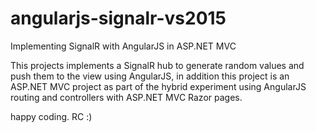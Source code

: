 # angularjs-signalr-vs2015
Implementing SignalR with AngularJS in ASP.NET MVC

This projects implements a SignalR hub to generate random values and push them to the view using AngularJS, in addition this project is an ASP.NET MVC project as part of the hybrid experiment using AngularJS routing and controllers with ASP.NET MVC Razor pages.

happy coding. 
RC :)
